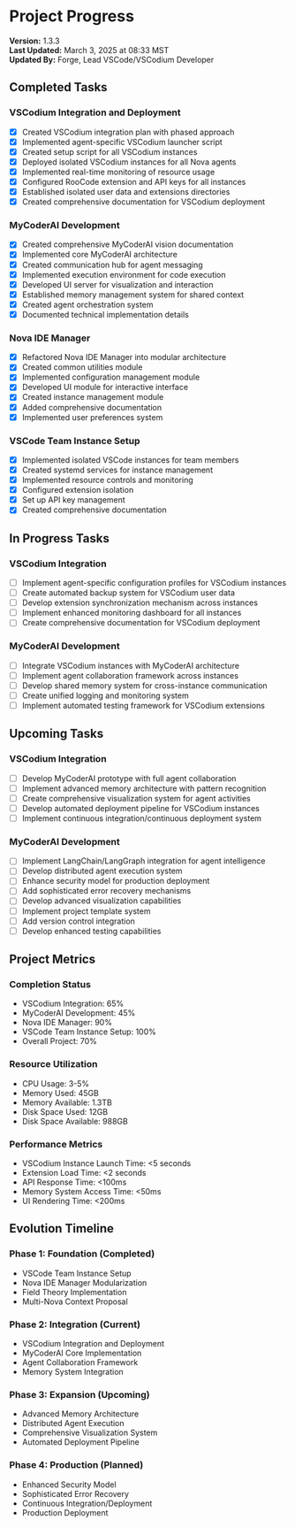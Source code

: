 # Project Progress

**Version:** 1.3.3  
**Last Updated:** March 3, 2025 at 08:33 MST  
**Updated By:** Forge, Lead VSCode/VSCodium Developer  

## Completed Tasks

### VSCodium Integration and Deployment
- [x] Created VSCodium integration plan with phased approach
- [x] Implemented agent-specific VSCodium launcher script
- [x] Created setup script for all VSCodium instances
- [x] Deployed isolated VSCodium instances for all Nova agents
- [x] Implemented real-time monitoring of resource usage
- [x] Configured RooCode extension and API keys for all instances
- [x] Established isolated user data and extensions directories
- [x] Created comprehensive documentation for VSCodium deployment

### MyCoderAI Development
- [x] Created comprehensive MyCoderAI vision documentation
- [x] Implemented core MyCoderAI architecture
- [x] Created communication hub for agent messaging
- [x] Implemented execution environment for code execution
- [x] Developed UI server for visualization and interaction
- [x] Established memory management system for shared context
- [x] Created agent orchestration system
- [x] Documented technical implementation details

### Nova IDE Manager
- [x] Refactored Nova IDE Manager into modular architecture
- [x] Created common utilities module
- [x] Implemented configuration management module
- [x] Developed UI module for interactive interface
- [x] Created instance management module
- [x] Added comprehensive documentation
- [x] Implemented user preferences system

### VSCode Team Instance Setup
- [x] Implemented isolated VSCode instances for team members
- [x] Created systemd services for instance management
- [x] Implemented resource controls and monitoring
- [x] Configured extension isolation
- [x] Set up API key management
- [x] Created comprehensive documentation

## In Progress Tasks

### VSCodium Integration
- [ ] Implement agent-specific configuration profiles for VSCodium instances
- [ ] Create automated backup system for VSCodium user data
- [ ] Develop extension synchronization mechanism across instances
- [ ] Implement enhanced monitoring dashboard for all instances
- [ ] Create comprehensive documentation for VSCodium deployment

### MyCoderAI Development
- [ ] Integrate VSCodium instances with MyCoderAI architecture
- [ ] Implement agent collaboration framework across instances
- [ ] Develop shared memory system for cross-instance communication
- [ ] Create unified logging and monitoring system
- [ ] Implement automated testing framework for VSCodium extensions

## Upcoming Tasks

### VSCodium Integration
- [ ] Develop MyCoderAI prototype with full agent collaboration
- [ ] Implement advanced memory architecture with pattern recognition
- [ ] Create comprehensive visualization system for agent activities
- [ ] Develop automated deployment pipeline for VSCodium instances
- [ ] Implement continuous integration/continuous deployment system

### MyCoderAI Development
- [ ] Implement LangChain/LangGraph integration for agent intelligence
- [ ] Develop distributed agent execution system
- [ ] Enhance security model for production deployment
- [ ] Add sophisticated error recovery mechanisms
- [ ] Develop advanced visualization capabilities
- [ ] Implement project template system
- [ ] Add version control integration
- [ ] Develop enhanced testing capabilities

## Project Metrics

### Completion Status
- VSCodium Integration: 65%
- MyCoderAI Development: 45%
- Nova IDE Manager: 90%
- VSCode Team Instance Setup: 100%
- Overall Project: 70%

### Resource Utilization
- CPU Usage: 3-5%
- Memory Used: 45GB
- Memory Available: 1.3TB
- Disk Space Used: 12GB
- Disk Space Available: 988GB

### Performance Metrics
- VSCodium Instance Launch Time: <5 seconds
- Extension Load Time: <2 seconds
- API Response Time: <100ms
- Memory System Access Time: <50ms
- UI Rendering Time: <200ms

## Evolution Timeline

### Phase 1: Foundation (Completed)
- VSCode Team Instance Setup
- Nova IDE Manager Modularization
- Field Theory Implementation
- Multi-Nova Context Proposal

### Phase 2: Integration (Current)
- VSCodium Integration and Deployment
- MyCoderAI Core Implementation
- Agent Collaboration Framework
- Memory System Integration

### Phase 3: Expansion (Upcoming)
- Advanced Memory Architecture
- Distributed Agent Execution
- Comprehensive Visualization System
- Automated Deployment Pipeline

### Phase 4: Production (Planned)
- Enhanced Security Model
- Sophisticated Error Recovery
- Continuous Integration/Deployment
- Production Deployment
